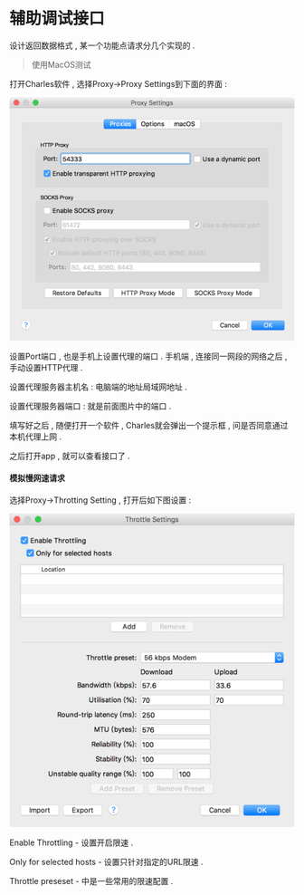 # 辅助调试接口

设计返回数据格式 , 某一个功能点请求分几个实现的 .

> 使用MacOS测试

打开Charles软件 , 选择Proxy-&gt;Proxy Settings到下面的界面 :

![](/assets/proxy.png)

设置Port端口 , 也是手机上设置代理的端口 . 手机端 , 连接同一网段的网络之后 , 手动设置HTTP代理 .

设置代理服务器主机名 : 电脑端的地址局域网地址 .

设置代理服务器端口 : 就是前面图片中的端口 .

填写好之后 , 随便打开一个软件 , Charles就会弹出一个提示框 , 问是否同意通过本机代理上网 .

之后打开app , 就可以查看接口了 .

#### 模拟慢网速请求

选择Proxy-&gt;Throtting Setting , 打开后如下图设置 :

![](/assets/Throtting.png)

Enable Throttling - 设置开启限速 .

Only for selected hosts - 设置只针对指定的URL限速 .

Throttle preseset - 中是一些常用的限速配置 .

